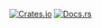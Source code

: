 [![Crates.io](https://img.shields.io/crates/v/dynamodb_expression.svg)](https://crates.io/crates/dynamodb_expression)
[![Docs.rs](https://docs.rs/dynamodb_expression/badge.svg)](https://docs.rs/dynamodb_expression/)
